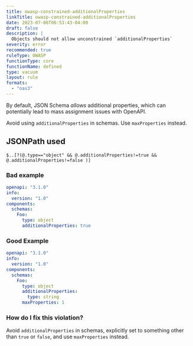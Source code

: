 ```yaml
---
title: owasp-constrained-additionalProperties
linkTitle: owasp-constrained-additionalProperties
date: 2023-07-06T06:53:43-04:00
draft: false
description: |
  Objects should not allow unconstrained `additionalProperties`
severity: error
recommended: true
ruleType: OWASP
functionType: core
functionName: defined
type: vacuum
layout: rule
formats:
  - "oas3"
---
```


By default, JSON Schema _allows_ additional properties, which can potentially lead to mass assignment issues with OpenAPI.

Avoid using `additionalProperties` in schemas. Use `maxProperties` instead.

## JSONPath used

`$..[?(@.type=="object" && @.additionalProperties!=true && @.additionalProperties!=false )]`

### Bad example

```yaml
openapi: "3.1.0"
info:
  version: "1.0"
components:
  schemas:
    Foo:
      type: object
      additionalProperties: true
```
### Good Example

```yaml
openapi: "3.1.0"
info:
  version: "1.0"
components:
  schemas:
    Foo:
      type: object
      additionalProperties:
        type: string
      maxProperties: 1
```

### How do I fix this violation?

Avoid `additionalProperties` in schemas, explicitly set to something other than `true` or `false`, and use `maxProperties` instead.


